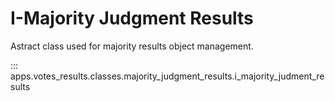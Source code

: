 # I-Majority Judgment Results

Astract class used for majority results object management.

::: apps.votes_results.classes.majority_judgment_results.i_majority_judment_results